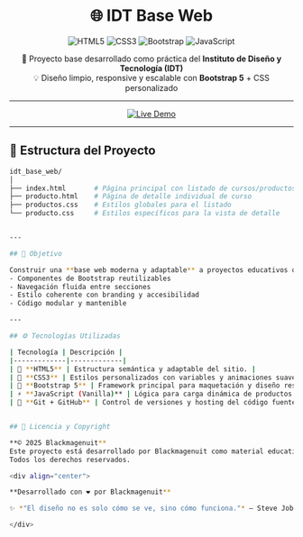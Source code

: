 <div align="center">
  
# 🌐 IDT Base Web  

![HTML5](https://img.shields.io/badge/HTML5-E34F26?style=for-the-badge&logo=html5&logoColor=white)
![CSS3](https://img.shields.io/badge/CSS3-1572B6?style=for-the-badge&logo=css3&logoColor=white)
![Bootstrap](https://img.shields.io/badge/Bootstrap-7952B3?style=for-the-badge&logo=bootstrap&logoColor=white)
![JavaScript](https://img.shields.io/badge/JavaScript-F7DF1E?style=for-the-badge&logo=javascript&logoColor=black)

📘 Proyecto base desarrollado como práctica del **Instituto de Diseño y Tecnología (IDT)**  
💡 Diseño limpio, responsive y escalable con **Bootstrap 5** + CSS personalizado  

---

<a href="https://blackmagenuit.github.io/idt_base_web" target="_blank">
  <img src="https://img.shields.io/badge/%F0%9F%94%97%20Live%20Demo-blue?style=for-the-badge" alt="Live Demo">
</a>

</div>

---

## 🧱 Estructura del Proyecto

```bash
idt_base_web/
│
├── index.html       # Página principal con listado de cursos/productos
├── producto.html    # Página de detalle individual de curso
├── productos.css    # Estilos globales para el listado
└── producto.css     # Estilos específicos para la vista de detalle


---

## 🎯 Objetivo

Construir una **base web moderna y adaptable** a proyectos educativos o institucionales, con:
- Componentes de Bootstrap reutilizables  
- Navegación fluida entre secciones  
- Estilo coherente con branding y accesibilidad  
- Código modular y mantenible  

---

## ⚙️ Tecnologías Utilizadas

| Tecnología | Descripción |
|-------------|-------------|
| 🧩 **HTML5** | Estructura semántica y adaptable del sitio. |
| 🎨 **CSS3** | Estilos personalizados con variables y animaciones suaves. |
| 🧱 **Bootstrap 5** | Framework principal para maquetación y diseño responsive. |
| ⚡ **JavaScript (Vanilla)** | Lógica para carga dinámica de productos y navegación. |
| 💾 **Git + GitHub** | Control de versiones y hosting del código fuente. |


## 📄 Licencia y Copyright

**© 2025 Blackmagenuit**  
Este proyecto está desarrollado por Blackmagenuit como material educativo para el Instituto de Diseño y Tecnología (IDT).  
Todos los derechos reservados.

<div align="center">

**Desarrollado con ❤️ por Blackmagenuit**

✨ *"El diseño no es solo cómo se ve, sino cómo funciona."* – Steve Jobs ✨

</div>
